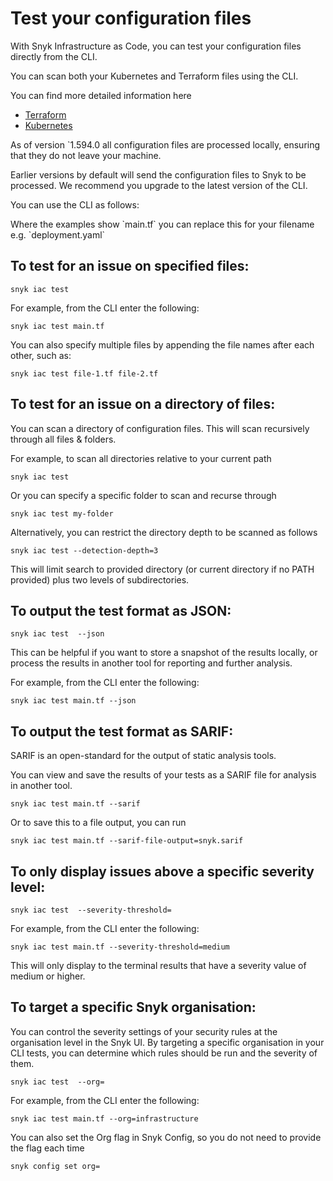 # Test your configuration files

With Snyk Infrastructure as Code, you can test your configuration files directly from the CLI.

You can scan both your Kubernetes and Terraform files using the CLI.

You can find more detailed information here

* [Terraform](https://support.snyk.io/hc/en-us/articles/360013723877-Test-your-Terraform-files-with-our-CLI-tool)
* [Kubernetes](https://support.snyk.io/hc/en-us/articles/360012429477-Test-your-Kubernetes-files-with-our-CLI-tool)

As of version \`1.594.0 all configuration files are processed locally, ensuring that they do not leave your machine. 

Earlier versions by default will send the configuration files to Snyk to be processed. We recommend you upgrade to the latest version of the CLI. 

You can use the CLI as follows:

Where the examples show \`main.tf\` you can replace this for your filename e.g. \`deployment.yaml\`

## To test for an issue on specified files:

```text
snyk iac test 
```

For example, from the CLI enter the following:

```text
snyk iac test main.tf
```

You can also specify multiple files by appending the file names after each other, such as:

```text
snyk iac test file-1.tf file-2.tf
```

## To test for an issue on a directory of files:

You can scan a directory of configuration files. This will scan recursively through all files & folders. 

For example, to scan all directories relative to your current path

```text
snyk iac test
```

Or you can specify a specific folder to scan and recurse through

```text
snyk iac test my-folder
```

Alternatively, you can restrict the directory depth to be scanned as follows

```text
snyk iac test --detection-depth=3 
```

This will limit search to provided directory \(or current directory if no PATH provided\) plus two levels of subdirectories.

## To output the test format as JSON:

```text
snyk iac test  --json
```

This can be helpful if you want to store a snapshot of the results locally, or process the results in another tool for reporting and further analysis. 

For example, from the CLI enter the following:

```text
snyk iac test main.tf --json
```

## To output the test format as SARIF:

SARIF is an open-standard for the output of static analysis tools.

You can view and save the results of your tests as a SARIF file for analysis in another tool.

```text
snyk iac test main.tf --sarif
```

Or to save this to a file output, you can run

```text
snyk iac test main.tf --sarif-file-output=snyk.sarif
```

## To only display issues above a specific severity level:

```text
snyk iac test  --severity-threshold=
```

For example, from the CLI enter the following:

```text
snyk iac test main.tf --severity-threshold=medium
```

This will only display to the terminal results that have a severity value of medium or higher.

## To target a specific Snyk organisation:

You can control the severity settings of your security rules at the organisation level in the Snyk UI. By targeting a specific organisation in your CLI tests, you can determine which rules should be run and the severity of them. 

```text
snyk iac test  --org=
```

For example, from the CLI enter the following:

```text
snyk iac test main.tf --org=infrastructure
```

You can also set the Org flag in Snyk Config, so you do not need to provide the flag each time

```text
snyk config set org=
```

